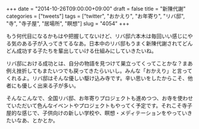 +++
date = "2014-10-26T09:00:00+09:00"
draft = false
title = "新陳代謝"
categories = ["tweets"]
tags = ["twitter", "おかえり", "お年寄り", "リバ邸", "寺", "寺子屋", "居場所", "瞑想"]
slug = "4054"
+++

もう何代目になるかもはや把握してないけど、リバ邸六本木は毎回いい感じにやる気のある子が入ってきてるなあ。日本中のリバ邸もうまく新陳代謝されてどんどん成功する子たちを輩出していける仕組みにしていきたいね。

リバ邸における成功とは、自分の物語を見つけて巣立ってくってことかな？まあ例え挫折してもまたいつでも戻ってきたらいいし。みんな「おかえり」と言ってくれるよ。リバ邸はそんな優しい駆け込み寺です。辛い思いをしたからこそ、他者にも優しく出来る子が多い。

そんなこんなで、全国リバ邸、お年寄りプロジェクトも進めつつ、お寺を使わせていただいて色んなイベントやプロジェクトもやってく予定です。それこそ寺子屋的な感じで、子供向けの新しい学校や、瞑想・メディテーションをやっていきたいなあ、とかとか。
